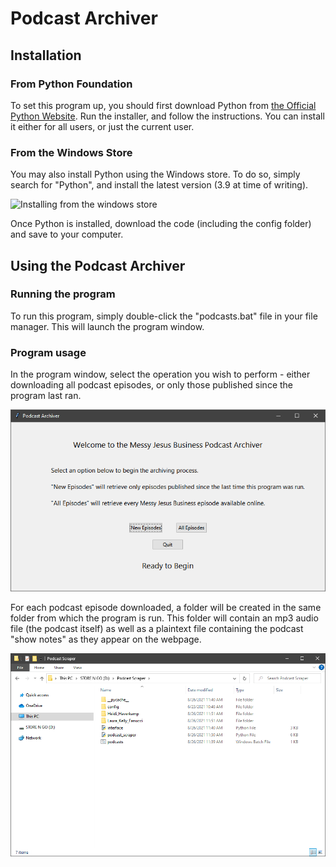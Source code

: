 # Podcast Archiver

## Installation

### From Python Foundation
To set this program up, you should first download Python from [the Official Python Website](https://www.python.org/downloads/).
Run the installer, and follow the instructions. You can install it either for all users, or just the current user.

### From the Windows Store
You may also install Python using the Windows store. To do so, simply search for "Python", and install the latest version
(3.9 at time of writing).

![Installing from the windows store](images/winstore.png)

Once Python is installed, download the code (including the config folder) and save to your computer.

## Using the Podcast Archiver

### Running the program
To run this program, simply double-click the "podcasts.bat" file in your file manager. This will launch the program window.

### Program usage
In the program window, select the operation you wish to perform - either downloading all podcast episodes, or only those
published since the program last ran.

![Screenshot of the main program](images/program.png)

For each podcast episode downloaded, a folder will be created in the same folder from which the program is run. This folder
will contain an mp3 audio file (the podcast itself) as well as a plaintext file containing the podcast "show notes" as they
appear on the webpage.

![Screenshot of the folder structure](images/directories.png)
